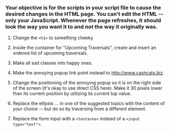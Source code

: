 ### Your objective is for the scripts in your script file to cause the desired changes in the HTML page. You can't edit the HTML -- only your JavaScript. Whenever the page refreshes, it should look the way you want it to and not the way it originally was.

1. Change the `<h1>` to something cheeky

2. Inside the container for "Upcoming Traversals", create and insert an ordered list of upcoming traversals.
3. Make all sad classes into happy ones.

4. Make the annoying popup link point instead to http://www.cashcats.biz.

5. Change the positioning of the annoying popup so it is on the right side of the screen (it's okay to use direct CSS here). Make it 30 pixels lower than its current position by utilizing its current top value.

6. Replace the ellipsis ... in one of the suggested topics with the content of your choice -- but do so by traversing from a different element.

7. Replace the form input with a `<textarea>` instead of a `<input type="text">`.